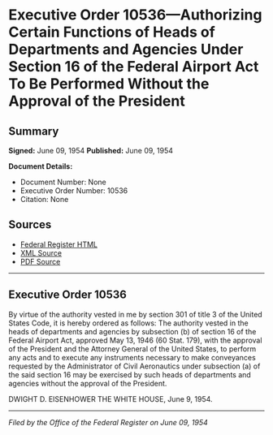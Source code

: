 # Executive Order 10536—Authorizing Certain Functions of Heads of Departments and Agencies Under Section 16 of the Federal Airport Act To Be Performed Without the Approval of the President

## Summary

**Signed:** June 09, 1954
**Published:** June 09, 1954

**Document Details:**
- Document Number: None
- Executive Order Number: 10536
- Citation: None

## Sources
- [Federal Register HTML](https://www.presidency.ucsb.edu/documents/executive-order-10536-authorizing-certain-functions-heads-departments-and-agencies-under)
- [XML Source](None)
- [PDF Source](None)

---

## Executive Order 10536

By virtue of the authority vested in me by section 301 of title 3 of the United States Code, it is hereby ordered as follows:
The authority vested in the heads of departments and agencies by subsection (b) of section 16 of the Federal Airport Act, approved May 13, 1946 (60 Stat. 179), with the approval of the President and the Attorney General of the United States, to perform any acts and to execute any instruments necessary to make conveyances requested by the Administrator of Civil Aeronautics under subsection (a) of the said section 16 may be exercised by such heads of departments and agencies without the approval of the President.

DWIGHT D. EISENHOWER
THE WHITE HOUSE,
June 9, 1954.

---

*Filed by the Office of the Federal Register on June 09, 1954*
